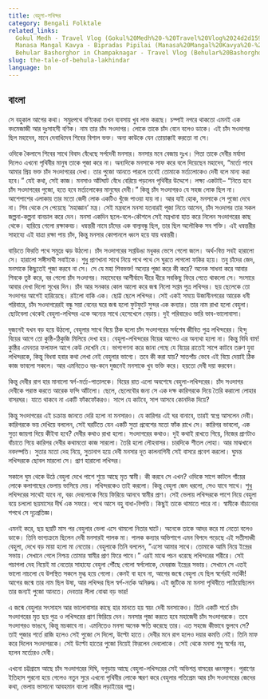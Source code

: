```yaml
---
title: বেহুলা-লখিন্দর
category: Bengali Folktale
related_links:
  Gokul Medh - Travel Vlog (Gokul%20Medh%20-%20Travel%20Vlog%2024d2d159291246da86ab7a251ed013b8.md),
  Manasa Mangal Kavya - Bipradas Pipilai (Manasa%20Mangal%20Kavya%20-%20Bipradas%20Pipilai%205578d074f3ec4d0bac5ece06cc181a4d.md),
  Behular Bashorghor in Champaknagar - Travel Vlog (Behular%20Bashorghor%20in%20Champaknagar%20-%20Travel%20Vlog%2059e2fd8c2bfa42e8b53b72c0d4d80d23.md)
slug: the-tale-of-behula-lakhindar
language: bn
---
```


## বাংলা

সে বহুকাল আগের কথা। সমুদ্রপথে বণিকেরা তখন ব্যবসায় খুব লাভ করছে। চম্পাই নগরে থাকতো এমনই এক বদমেজাজী আর দুঃসাহসী বণিক। নাম তার চাঁদ সওদাগর। লোকে তাকে চাঁদ বেনে বলেও ডাকে। এই চাঁদ সওদাগর ছিল মহাদেব, মানে দেবাধিদেব শিবের বিশাল ভক্ত। অন্য কাউকে যেন তোয়াক্কাই করতো না সে।

ওদিকে কৈলাসে শিবের সাথে বিবাদ বেঁধেছে সর্পদেবী মনসার। মনসার মনে বেজায় দুঃখ। পিতা তাকে দেবীর মর্যাদা দিলেও এখনো পৃথিবীর মানুষ তাকে পূজা করে না। অন্যদিকে মনসাকে সাফ করে বলে দিয়েছেন মহাদেব, “মর্ত্যে পাবে আমার প্রিয় ভক্ত চাঁদ সওদাগরের দেখা। তার পুজো আনতে পারলে তবেই তোমাকে মর্ত্যলোকেও দেবী বলে মান্য করা হবে।” যেই কথা, সেই কাজ। মনসাও আঁটঘাট বেঁধে বেরিয়ে পড়লেন পৃথিবীর উদ্দেশে। লক্ষ্য একটাই– “নিতে হবে চাঁদ সওদাগরের পুজো, হতে হবে মর্ত্যলোকের মানুষের দেবী।” কিন্তু চাঁদ সওদাগরও যে সহজ লোক ছিল না। আশেপাশের এলাকায় তার মতো জেদী লোক একটিও খুঁজে পাওয়া যায় না। আর যাই হোক, মনসাকে সে পুজো দেবে না। শিব থেকে সে পেয়েছে ‘মহাজ্ঞান’ মন্ত্র। সেই মন্ত্রবলে মনসা যতবারই পূজা নিতে আসেন, চাঁদ সওদাগর তার সকল জল্পনা-কল্পনা বানচাল করে দেন। মনসা একদিন ছলে-বলে-কৌশলে সেই মন্ত্রখানা হাত করে নিলেন সওদাগরের কাছ থেকে। হারিয়ে গেলো রক্ষাকবচ। ধন্বন্তরী নামে চাঁদের এক বাল্যবন্ধু ছিল, তার ছিল অলৌকিক সব শক্তি। এই ধন্বন্তরীর সাহায্যে এই যাত্রা রক্ষা পায় চাঁদ, কিন্তু মনসার কোপানলে ধ্বংস হয়ে যায় ধন্বন্তরী।

বাড়িতে ফিরতি পথে সমুদ্রে ঝড় উঠলো। চাঁদ সওদাগরের সপ্তডিঙা মধুকর ভেসে গেলো জলে। অর্থ-বিত্ত সবই হারালো সে। হারালো সঙ্গীসাথী সবাইকে। শুধু প্রাণখানা সাথে নিয়ে পথে পথে সে ঘুরতে লাগলো ফকির হয়ে। তবু চাঁদের জেদ, মনসাকে কিছুতেই পূজা করবে না সে। সে যে মহা শিবভক্ত! অন্যের পূজা করে কী করে? অনেক সাধনা করে আবার শিবকে তুষ্ট করে, বর পেলো চাঁদ সওদাগর। মহাদেবের আশীর্বাদে ধীরে ধীরে সবকিছু ফিরে পেতে থাকলো সে। সংসারে আবার দেখা দিলো সুখের দিন। চাঁদ আর সনকার কোল আলো করে জন্ম নিলো সপ্তম পুত্র লখিন্দর। ছয় ছেলেকে তো সওদাগর আগেই হারিয়েছে। রইলো বাকি এক। ছোট্ট ছেলে লখিন্দর। সেই একই সময়ে উজানীনগরের আরেক ধনী পরিবারে, চাঁদ সওদাগরেরই বন্ধু সয়া বেনের ঘরে জন্ম হলো ফুটফুটে সুন্দর এক কন্যার। তার নাম রাখা হলো বেহুলা। ছোটবেলা থেকেই বেহুলা-লখিন্দর একে অন্যের সাথে হেসেখেলে বেড়ায়। দুই পরিবারেও ভারি ভাব-ভালোবাসা।

দুজনেই যখন বড় হয়ে উঠলো, বেহুলার সাথে বিয়ে ঠিক হলো চাঁদ সওদাগরের সর্বশেষ জীবিত পুত্র লখিন্দরের। হিন্দু বিয়ের আগে তো কুষ্ঠি-ঠিকুজি মিলিয়ে দেখা হয়। বেহুলা-লখিন্দরের বিয়ের আগেও এর অন্যথা হলো না। কিন্তু বিধি বাম! কুষ্ঠির এমনতর ফলাফল আগে কেউ দেখেনি যে। ভাগ্যগণনা করে জানা গেছে যে বিয়ের রাতেই সাপে কাটবে তরুণ যুবা লখিন্দরকে, কিন্তু বিধবা হবার কথা লেখা নেই বেহুলার ভাগ্যে। তবে কী করা যায়? সাতপাঁচ ভেবে এই বিয়ে দেয়াই ঠিক কাজ ভাবলো সকলে। আর এমনিতেও বর-কনে দুজনেই মনসাকে খুব ভক্তি করে। হয়তো দেবী দয়া করবেন।

কিন্তু দেবীর রাগ হার মানালো স্বর্গ-মর্ত্য-পাতালকে। বিয়ের রাত এলো অবশেষে বেহুলা-লখিন্দরের। চাঁদ সওদাগর দেবীকে পরাস্ত করতে আরেক ফন্দি আঁটলো। ছেলে, ছেলেবৌর জন্য সে এক দক্ষ কারিগরকে দিয়ে তৈরি করালো লোহার বাসরঘর। যাতে থাকবে না একটি ফাঁকফোঁকরও। সাপে যে কাটবে, সাপ আসবে কোনদিক দিয়ে?

কিন্তু সওদাগরের এই চক্রান্ত জানতে দেরি হলো না মনসারও। যে কারিগর এই ঘর বানাবে, তারই স্বপ্নে আসলেন দেবী। কারিগরকে ভয় দেখিয়ে বললেন, সেই ঘরটিতে যেন একটি সুতা প্রবেশের মতো ফাঁক রাখে সে। কারিগর ভাবলো, এক সুতা জায়গা দিয়ে কীইবা হবে? দেবীর কথাও রাখা হলো। সওদাগরের কথাও। দুই কথাই রাখতে গিয়ে, নিজের প্রাণটাও বাঁচাতে গিয়ে কারিগর দেবীর কথামতো কাজ সারলো। তৈরি হলো লৌহবাসর। চারদিকে শীতল লোহা। আর মাঝখানে নবদম্পতি। সুতার মতো দেহ নিয়ে, সুতানাগ হয়ে দেবী মনসার দূত কালনাগিনী সেই বাসরে প্রবেশ করলো। ঘুমন্ত লখিন্দরকে ছোবল মারলো সে। প্রাণ হারালো লখিন্দর।

সকালে ঘুম থেকে উঠে বেহুলা দেখে পাশে শুয়ে আছে মৃত স্বামী। কী করবে সে এখন? ওদিকে সাপে কাটলে গাঁয়ের লোকে কলাগাছের ভেলায় ভাসিয়ে দেয়। লখিন্দরকেও তাই করলো। কিন্তু বেহুলা জেদ ধরলো, সেও যাবে সাথে। শুধু লখিন্দরের সাথেই যাবে না, বরং দেবলোকে গিয়ে ফিরিয়ে আনবে স্বামীর প্রাণ। সেই ভেলায় লখিন্দরকে পাশে নিয়ে বেহুলা বয়ে চললো ছয়মাসের দীর্ঘ এক সফরে। পথে আসে বহু বাধা-বিপত্তি। কিছুই তাকে থামাতে পারে না। স্বামীকে বাঁচানোর শপথে সে দৃঢ়প্রতিজ্ঞ।

এমনই করে, ছয় ছয়টি মাস পর বেহুলার ভেলা এসে থামলো নিতার ঘাটে। অনেকে তাকে আদর করে মা নেতো বলেও ডাকে। তিনি ভাগ্যক্রমে ছিলেন দেবী মনসারই পালক মা। পালক কন্যার অভিশাপে এমন বিপদে পড়েছে এই সতীসাধ্বী বেহুলা, দেখে বড় মায়া হলো মা নেতোর। বেহুলাকে তিনি বললেন, ”এসো আমার সাথে। তোমাকে আমি নিয়ে ইন্দ্রের সভায়। সেখানে গেলে নিশ্চয় তোমার স্বামীর প্রাণ ফিরে পাবে।” এরই মাঝে পচন ধরেছে লখিন্দরের শরীরে। সেই পচাগলা দেহ নিয়েই মা নেতোর সাহায্যে বেহুলা পৌঁছে গেলো স্বর্গলোকে, দেবরাজ ইন্দ্রের সভায়। সেখানে সে এতই ভালো নাচলো যে উপস্থিত সকলে মুগ্ধ হয়ে গেলো। কেনই বা হবে না, আগের জন্মে বেহুলা যে ছিল স্বর্গেরই নর্তকী! আগের জন্মে তার নাম ছিল উষা, আর লখিন্দর ছিল স্বর্গ-নর্তক অনিরুদ্ধ। এই জুটিকে মা মনসা পৃথিবীতে পাঠিয়েছিলেন তার জন্যই পুজো আনতে। দেবতার লীলা বোঝা বড় ভার!

এ জন্মে বেহুলার সৎসাহস আর ভালোবাসার কাছে হার মানতে হয় স্বয়ং দেবী মনসাকেও। তিনি একটি শর্তে চাঁদ সওদাগরের মৃত ছয় পুত্র ও লখিন্দরের প্রাণ ফিরিয়ে দেন। মনসার পূজা করতে হবে মহাজেদী চাঁদ সওদাগরকে। তবে সওদাগরও ভাঙবে, কিন্তু মচকাবে না। এমনিতেও মনসা অনেক ক্ষতি করেছে তার। এত সহজে কীভাবে ভুলবে সে? তাই পূজার শর্তে রাজি হলেও সেই পুজো সে দিলো, উল্টো হাতে। দেবীর মনে রাগ হলেও দয়ার কমতি নেই। তিনি মাফ করে দিলেন সওদাগরকে। সেই উল্টো হাতের পুজো নিয়েই ফিরলেন দেবলোকে। সেই থেকে মনসা শুধু স্বর্গের নয়, হলেন মর্ত্যেরও দেবী।

এখনো চট্টগ্রামে আছে চাঁদ সওদাগরের দিঘি, বগুড়ায় আছে বেহুলা-লখিন্দরের সেই অভিশপ্ত বাসরের ধ্বংসস্তুপ। পুরাণের ইতিহাস পুরনো হয়ে গেলেও নতুন সুরে এখনো পৃথিবীর লোকে স্মরণ করে বেহুলার পতিপ্রেম আর চাঁদ সওদাগরের জেদের কথা, ভেলায় ভাসানো আবহমান বাংলা নারীর লড়াইয়ের গল্প।
